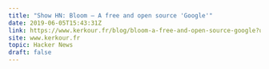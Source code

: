 ```yaml
---
title: "Show HN: Bloom – A free and open source 'Google'"
date: 2019-06-05T15:43:31Z
link: https://www.kerkour.fr/blog/bloom-a-free-and-open-source-google?utm_medium=RSS&utm_source=hune
site: www.kerkour.fr
topic: Hacker News
draft: false
---
```

